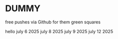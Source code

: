 # DUMMY
free pushes via Github for them green squares


hello july 6 2025
july 8 2025
july 9 2025
july 12 2025
